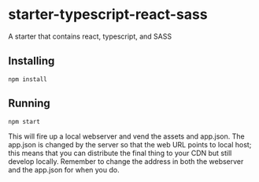 # starter-typescript-react-sass
A starter that contains react, typescript, and SASS

## Installing
```
npm install
```

## Running
```
npm start
```

This will fire up a local webserver and vend the assets and app.json. The app.json is changed by the server 
so that the web URL points to local host; this means that you can distribute the final thing to your CDN but 
still develop locally. Remember to change the address in both the webserver and the app.json for when you do.
